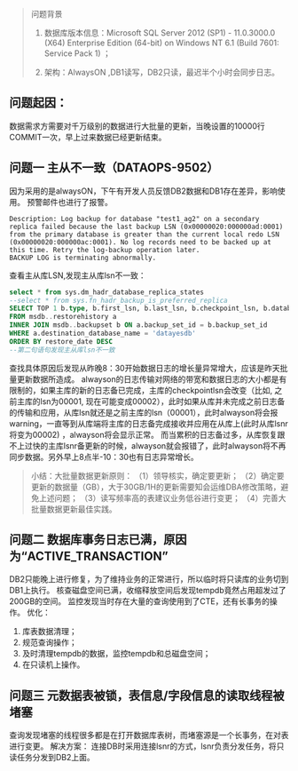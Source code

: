 > 问题背景
> 1. 数据库版本信息：Microsoft SQL Server 2012 (SP1) - 11.0.3000.0 (X64) Enterprise Edition (64-bit) on Windows NT 6.1 <X64> (Build 7601: Service Pack 1) ；
> 
> 2. 架构：AlwaysON ,DB1读写，DB2只读，最迟半个小时会同步日志。

## 问题起因：
数据需求方需要对千万级别的数据进行大批量的更新，当晚设置的10000行COMMIT一次，早上过来数据已经更新结束。

## 问题一 主从不一致（DATAOPS-9502）
因为采用的是alwaysON，下午有开发人员反馈DB2数据和DB1存在差异，影响使用。
预警邮件也进行了报警。
```
Description: Log backup for database "test1_ag2" on a secondary replica failed because the last backup LSN (0x00000020:000000ad:0001) from the primary database is greater than the current local redo LSN (0x00000020:000000ac:0001). No log records need to be backed up at this time. Retry the log-backup operation later. 
BACKUP LOG is terminating abnormally.
```
查看主从库LSN,发现主从库lsn不一致：
```sql
select * from sys.dm_hadr_database_replica_states
--select * from sys.fn_hadr_backup_is_preferred_replica
SELECT TOP 1 b.type, b.first_lsn, b.last_lsn, b.checkpoint_lsn, b.database_backup_lsn 
FROM msdb..restorehistory a 
INNER JOIN msdb..backupset b ON a.backup_set_id = b.backup_set_id 
WHERE a.destination_database_name = 'datayesdb' 
ORDER BY restore_date DESC
--第二句语句发现主从库lsn不一致
```
查找具体原因后发现从昨晚8：30开始数据日志的增长量异常增大，应该是昨天批量更新数据所造成。
alwayson的日志传输对网络的带宽和数据日志的大小都是有限制的，如果主库的新的日志备已完成，主库的checkpointlsn会改变（比如, 之前主库的lsn为00001, 现在可能变成00002），此时如果从库并未完成之前日志备的传输和应用，从库lsn就还是之前主库的lsn（00001），此时alwayson将会报warning，一直等到从库端将主库的日志备完成接收并应用在从库上(此时从库lsnr将变为00002) ，alwayson将会显示正常。
而当累积的日志备过多，从库恢复跟不上过快的主库lsnr备更新的时候，alwayson就会报错了，此时alwayson将不再同步数据。另外早上8点半-10：30也有日志异常增长。
> 小结：大批量数据更新原则：
> （1）领导核实，确定要更新；
> （2）确定要更新的数据量（GB），大于30GB/1H的更新需要知会运维DBA修改策略，避免上述问题；
> （3）读写频率高的表建议业务低谷进行变更；
> （4）完善大批量数据更新最佳实践。


## 问题二  数据库事务日志已满，原因为“ACTIVE_TRANSACTION”
DB2只能晚上进行修复，为了维持业务的正常进行，所以临时将只读库的业务切到DB1上执行。
核查磁盘空间已满，收缩释放空间后发现tempdb竟然占用超发过了200GB的空间。
监控发现当时存在大量的查询使用到了CTE，还有长事务的操作。
优化：
1. 库表数据清理；
2. 规范查询操作；
3. 及时清理tempdb的数据，监控tempdb和总磁盘空间；
4. 在只读机上操作。

## 问题三 元数据表被锁，表信息/字段信息的读取线程被堵塞
查询发现堵塞的线程很多都是在打开数据库表树，而堵塞源是一个长事务，在对表进行变更。
解决方案：
连接DB时采用连接lsnr的方式，lsnr负责分发任务，将只读任务分发到DB2上面。



